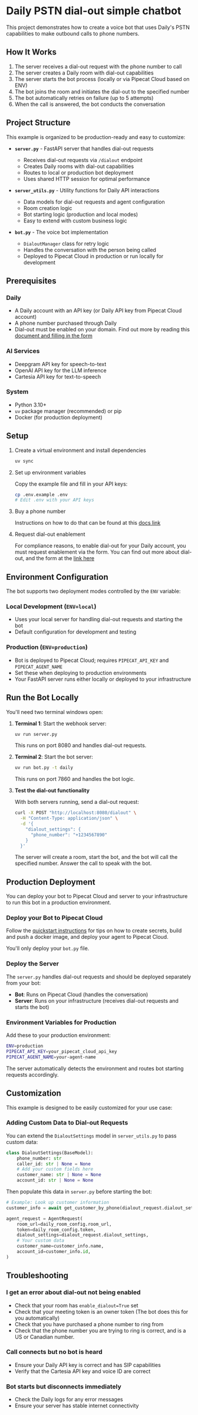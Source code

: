 # Daily PSTN dial-out simple chatbot

This project demonstrates how to create a voice bot that uses Daily's PSTN capabilities to make outbound calls to phone numbers.

## How It Works

1. The server receives a dial-out request with the phone number to call
2. The server creates a Daily room with dial-out capabilities
3. The server starts the bot process (locally or via Pipecat Cloud based on ENV)
4. The bot joins the room and initiates the dial-out to the specified number
5. The bot automatically retries on failure (up to 5 attempts)
6. When the call is answered, the bot conducts the conversation

## Project Structure

This example is organized to be production-ready and easy to customize:

- **`server.py`** - FastAPI server that handles dial-out requests

  - Receives dial-out requests via `/dialout` endpoint
  - Creates Daily rooms with dial-out capabilities
  - Routes to local or production bot deployment
  - Uses shared HTTP session for optimal performance

- **`server_utils.py`** - Utility functions for Daily API interactions

  - Data models for dial-out requests and agent configuration
  - Room creation logic
  - Bot starting logic (production and local modes)
  - Easy to extend with custom business logic

- **`bot.py`** - The voice bot implementation
  - `DialoutManager` class for retry logic
  - Handles the conversation with the person being called
  - Deployed to Pipecat Cloud in production or run locally for development

## Prerequisites

### Daily

- A Daily account with an API key (or Daily API key from Pipecat Cloud account)
- A phone number purchased through Daily
- Dial-out must be enabled on your domain. Find out more by reading this [document and filling in the form](https://docs.daily.co/guides/products/dial-in-dial-out#main)

### AI Services

- Deepgram API key for speech-to-text
- OpenAI API key for the LLM inference
- Cartesia API key for text-to-speech

### System

- Python 3.10+
- `uv` package manager (recommended) or pip
- Docker (for production deployment)

## Setup

1. Create a virtual environment and install dependencies

   ```bash
   uv sync
   ```

2. Set up environment variables

   Copy the example file and fill in your API keys:

   ```bash
   cp .env.example .env
   # Edit .env with your API keys
   ```

3. Buy a phone number

   Instructions on how to do that can be found at this [docs link](https://docs.daily.co/reference/rest-api/phone-numbers/buy-phone-number)

4. Request dial-out enablement

   For compliance reasons, to enable dial-out for your Daily account, you must request enablement via the form. You can find out more about dial-out, and the form at the [link here](https://docs.daily.co/guides/products/dial-in-dial-out#main)

## Environment Configuration

The bot supports two deployment modes controlled by the `ENV` variable:

### Local Development (`ENV=local`)

- Uses your local server for handling dial-out requests and starting the bot
- Default configuration for development and testing

### Production (`ENV=production`)

- Bot is deployed to Pipecat Cloud; requires `PIPECAT_API_KEY` and `PIPECAT_AGENT_NAME`
- Set these when deploying to production environments
- Your FastAPI server runs either locally or deployed to your infrastructure

## Run the Bot Locally

You'll need two terminal windows open:

1. **Terminal 1**: Start the webhook server:

   ```bash
   uv run server.py
   ```

   This runs on port 8080 and handles dial-out requests.

2. **Terminal 2**: Start the bot server:

   ```bash
   uv run bot.py -t daily
   ```

   This runs on port 7860 and handles the bot logic.

3. **Test the dial-out functionality**

   With both servers running, send a dial-out request:

   ```bash
   curl -X POST "http://localhost:8080/dialout" \
     -H "Content-Type: application/json" \
     -d '{
       "dialout_settings": {
         "phone_number": "+1234567890"
       }
     }'
   ```

   The server will create a room, start the bot, and the bot will call the specified number. Answer the call to speak with the bot.

## Production Deployment

You can deploy your bot to Pipecat Cloud and server to your infrastructure to run this bot in a production environment.

### Deploy your Bot to Pipecat Cloud

Follow the [quickstart instructions](https://docs.pipecat.ai/getting-started/quickstart#step-2%3A-deploy-to-production) for tips on how to create secrets, build and push a docker image, and deploy your agent to Pipecat Cloud.

You'll only deploy your `bot.py` file.

### Deploy the Server

The `server.py` handles dial-out requests and should be deployed separately from your bot:

- **Bot**: Runs on Pipecat Cloud (handles the conversation)
- **Server**: Runs on your infrastructure (receives dial-out requests and starts the bot)

### Environment Variables for Production

Add these to your production environment:

```bash
ENV=production
PIPECAT_API_KEY=your_pipecat_cloud_api_key
PIPECAT_AGENT_NAME=your-agent-name
```

The server automatically detects the environment and routes bot starting requests accordingly.

## Customization

This example is designed to be easily customized for your use case:

### Adding Custom Data to Dial-out Requests

You can extend the `DialoutSettings` model in `server_utils.py` to pass custom data:

```python
class DialoutSettings(BaseModel):
    phone_number: str
    caller_id: str | None = None
    # Add your custom fields here
    customer_name: str | None = None
    account_id: str | None = None
```

Then populate this data in `server.py` before starting the bot:

```python
# Example: Look up customer information
customer_info = await get_customer_by_phone(dialout_request.dialout_settings.phone_number)

agent_request = AgentRequest(
    room_url=daily_room_config.room_url,
    token=daily_room_config.token,
    dialout_settings=dialout_request.dialout_settings,
    # Your custom data
    customer_name=customer_info.name,
    account_id=customer_info.id,
)
```

## Troubleshooting

### I get an error about dial-out not being enabled

- Check that your room has `enable_dialout=True` set
- Check that your meeting token is an owner token (The bot does this for you automatically)
- Check that you have purchased a phone number to ring from
- Check that the phone number you are trying to ring is correct, and is a US or Canadian number.

### Call connects but no bot is heard

- Ensure your Daily API key is correct and has SIP capabilities
- Verify that the Cartesia API key and voice ID are correct

### Bot starts but disconnects immediately

- Check the Daily logs for any error messages
- Ensure your server has stable internet connectivity
